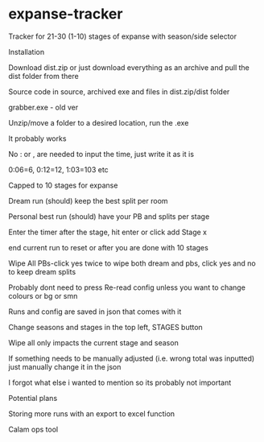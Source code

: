 # expanse-tracker
Tracker for 21-30 (1-10) stages of expanse with season/side selector

Installation

Download dist.zip or just download everything as an archive and pull the dist folder from there

Source code in source, archived exe and files in dist.zip/dist folder

grabber.exe - old ver

Unzip/move a folder to a desired location, run the .exe

It probably works

No : or , are needed to input the time, just write it as it is

0:06=6, 0:12=12, 1:03=103 etc

Capped to 10 stages for expanse

Dream run (should) keep the best split per room

Personal best run (should) have your PB and splits per stage

Enter the timer after the stage, hit enter or click add Stage x

end current run to reset or after you are done with 10 stages

Wipe All PBs-click yes twice to wipe both dream and pbs, click 
yes and no to keep dream splits

Probably dont need to press Re-read config unless you want to change colours or bg or smn

Runs and config are saved in json that comes with it

Change seasons and stages in the top left, STAGES button

Wipe all only impacts the current stage and season

If something needs to be manually adjusted (i.e. wrong total was inputted) just manually change it in the json

I forgot what else i wanted to mention so its probably not important

Potential plans

Storing more runs with an export to excel function

Calam ops tool
